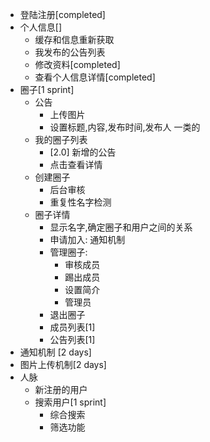 - 登陆注册[completed]
- 个人信息[]
	- 缓存和信息重新获取
	- 我发布的公告列表
	- 修改资料[completed]
	- 查看个人信息详情[completed]
- 圈子[1 sprint]
	- 公告
		- 上传图片
		- 设置标题,内容,发布时间,发布人 一类的
	- 我的圈子列表
		- [2.0] 新增的公告
		- 点击查看详情
	- 创建圈子
		- 后台审核
		- 重复性名字检测
	- 圈子详情
		- 显示名字,确定圈子和用户之间的关系
		- 申请加入: 通知机制
		- 管理圈子:
			- 审核成员
			- 踢出成员
			- 设置简介
			- 管理员
		- 退出圈子
		- 成员列表[1]
		- 公告列表[1]
- 通知机制 [2 days]
- 图片上传机制[2 days]
- 人脉
	- 新注册的用户
	- 搜索用户[1 sprint]
		- 综合搜索
		- 筛选功能
